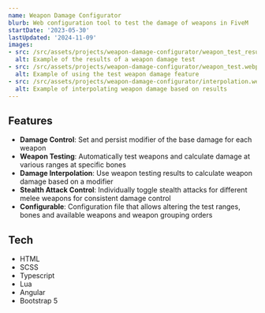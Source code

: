 ```yaml
---
name: Weapon Damage Configurator
blurb: Web configuration tool to test the damage of weapons in FiveM
startDate: '2023-05-30'
lastUpdated: '2024-11-09'
images:
- src: /src/assets/projects/weapon-damage-configurator/weapon_test_results.webp
  alt: Example of the results of a weapon damage test
- src: /src/assets/projects/weapon-damage-configurator/weapon_test.webp
  alt: Example of using the test weapon damage feature
- src: /src/assets/projects/weapon-damage-configurator/interpolation.webp
  alt: Example of interpolating weapon damage based on results
---
```


## Features

- **Damage Control**: Set and persist modifier of the base damage for each weapon
- **Weapon Testing**: Automatically test weapons and calculate damage at various ranges at specific bones
- **Damage Interpolation**: Use weapon testing results to calculate weapon damage based on a modifier 
- **Stealth Attack Control**: Individually toggle stealth attacks for different melee weapons for consistent damage control
- **Configurable**: Configuration file that allows altering the test ranges, bones and available weapons and weapon grouping orders

## Tech

- HTML
- SCSS
- Typescript
- Lua
- Angular
- Bootstrap 5